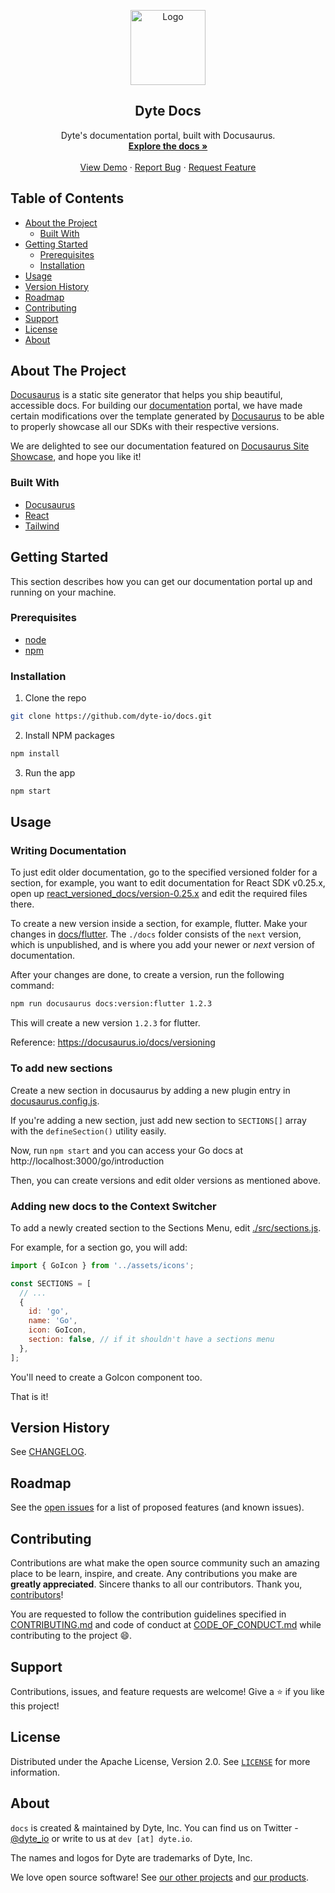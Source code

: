 <!-- PROJECT LOGO -->
<p align="center">
  <a href="https://dyte.io">
    <img src="https://assets.dyte.io/logo-outlined.png" alt="Logo" width="120">
  </a>

  <h2 align="center">Dyte Docs</h3>

  <p align="center">
    Dyte's documentation portal, built with Docusaurus.
    <br />
    <a href="https://docs.fleetstackglobal.com"><strong>Explore the docs »</strong></a>
    <br />
    <br />
    <a href="https://app.dyte.io">View Demo</a>
    ·
    <a href="https://github.com/dyte-io/docs/issues">Report Bug</a>
    ·
    <a href="https://github.com/dyte-io/docs/issues">Request Feature</a>
  </p>
</p>

<!-- TABLE OF CONTENTS -->

## Table of Contents

- [About the Project](#about-the-project)
  - [Built With](#built-with)
- [Getting Started](#getting-started)
  - [Prerequisites](#prerequisites)
  - [Installation](#installation)
- [Usage](#usage)
- [Version History](#version-history)
- [Roadmap](#roadmap)
- [Contributing](#contributing)
- [Support](#support)
- [License](#license)
- [About](#about)

<!-- ABOUT THE PROJECT -->

## About The Project

[Docusaurus](https://docusaurus.io/) is a static site generator that helps you ship beautiful, accessible docs. For building our [documentation](https://docs.fleetstackglobal.com) portal, we have made certain modifications over the template generated by [Docusaurus](https://docusaurus.io) to be able to properly showcase all our SDKs with their respective versions.

We are delighted to see our documentation featured on [Docusaurus Site Showcase](https://docusaurus.io/showcase), and hope you like it!

### Built With

- [Docusaurus](https://docusaurus.io/)
- [React](https://reactjs.org/)
- [Tailwind](https://tailwindcss.com/)

<!-- GETTING STARTED -->

## Getting Started

This section describes how you can get our documentation portal up and running on your machine.

### Prerequisites

- [node](https://nodejs.org/en/)
- [npm](https://www.npmjs.com/)

### Installation

1. Clone the repo

```sh
git clone https://github.com/dyte-io/docs.git
```

2. Install NPM packages

```sh
npm install
```

3. Run the app

```sh
npm start
```

<!-- USAGE EXAMPLES -->

## Usage

<!-- In usage, mention how to edit the docs, how to update versions, etc. -->

### Writing Documentation

To just edit older documentation, go to the specified versioned folder for a section, for example, you want to edit documentation for React SDK v0.25.x, open up [react_versioned_docs/version-0.25.x](./react_versioned_docs/version-0.25.x) and edit the required files there.

To create a new version inside a section, for example, flutter. Make your changes in [docs/flutter](./docs/flutter). The `./docs` folder consists of the `next` version, which is unpublished, and is where you add your newer or _next_ version of documentation.

After your changes are done, to create a version, run the following command:

```sh
npm run docusaurus docs:version:flutter 1.2.3
```

This will create a new version `1.2.3` for flutter.

Reference: https://docusaurus.io/docs/versioning

### To add new sections

Create a new section in docusaurus by adding a new plugin entry in [docusaurus.config.js](./docusaurus.config.js).

If you're adding a new section, just add new section to `SECTIONS[]` array with the `defineSection()` utility easily.

Now, run `npm start` and you can access your Go docs at http://localhost:3000/go/introduction

Then, you can create versions and edit older versions as mentioned above.

### Adding new docs to the Context Switcher

To add a newly created section to the Sections Menu, edit [./src/sections.js](src/sections.js).

For example, for a section go, you will add:

```jsx
import { GoIcon } from '../assets/icons';

const SECTIONS = [
  // ...
  {
    id: 'go',
    name: 'Go',
    icon: GoIcon,
    section: false, // if it shouldn't have a sections menu
  },
];
```

You'll need to create a GoIcon component too.

That is it!

<!-- CHANGELOG -->

## Version History

See [CHANGELOG](./CHANGELOG.md).

<!-- ROADMAP -->

## Roadmap

See the [open issues](https://github.com/dyte-io/docs/issues) for a list of proposed features (and known issues).

<!-- CONTRIBUTING -->

## Contributing

Contributions are what make the open source community such an amazing place to be learn, inspire, and create. Any contributions you make are **greatly appreciated**. Sincere thanks to all our contributors. Thank you, [contributors](https://github.com/dyte-io/docs/graphs/contributors)!

You are requested to follow the contribution guidelines specified in [CONTRIBUTING.md](./CONTRIBUTING.md) and code of conduct at [CODE_OF_CONDUCT.md](./CODE_OF_CONDUCT.md) while contributing to the project :smile:.

## Support

Contributions, issues, and feature requests are welcome!
Give a ⭐️ if you like this project!

<!-- LICENSE -->

## License

Distributed under the Apache License, Version 2.0. See [`LICENSE`](./LICENSE) for more information.

<!-- MARKDOWN LINKS & IMAGES -->
<!-- https://www.markdownguide.org/basic-syntax/#reference-style-links -->

## About

`docs` is created & maintained by Dyte, Inc. You can find us on Twitter - [@dyte_io](https://twitter.com/dyte_io) or write to us at `dev [at] dyte.io`.

The names and logos for Dyte are trademarks of Dyte, Inc.

We love open source software! See [our other projects](https://github.com/dyte-io) and [our products](https://dyte.io).

